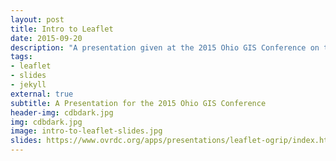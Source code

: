 ```yaml
---
layout: post
title: Intro to Leaflet
date: 2015-09-20
description: "A presentation given at the 2015 Ohio GIS Conference on the Leaflet JavaScript API with several easy to follow examples."
tags:
- leaflet
- slides
- jekyll
external: true
subtitle: A Presentation for the 2015 Ohio GIS Conference
header-img: cdbdark.jpg
img: cdbdark.jpg
image: intro-to-leaflet-slides.jpg
slides: https://www.ovrdc.org/apps/presentations/leaflet-ogrip/index.html#/
---
```


